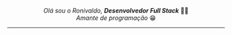<p align="center">
  <i>Olá sou o Ronivaldo, <strong>Desenvolvedor Full Stack</strong></i>  👋👨
  <br>
  <i>Amante de programação</i>  😁
</p>

____
